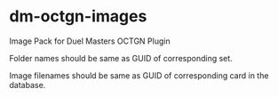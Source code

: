# dm-octgn-images
Image Pack for Duel Masters OCTGN Plugin

Folder names should be same as GUID of corresponding set.

Image filenames should be same as GUID of corresponding card in the database.

